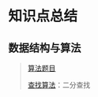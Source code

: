 # 知识点总结
## 数据结构与算法
> [算法题目](notes/data_structures_and_algorithms/算法题目.md)
>
> [查找算法](notes/data_structures_and_algorithms/查找算法.md)：二分查找

​	